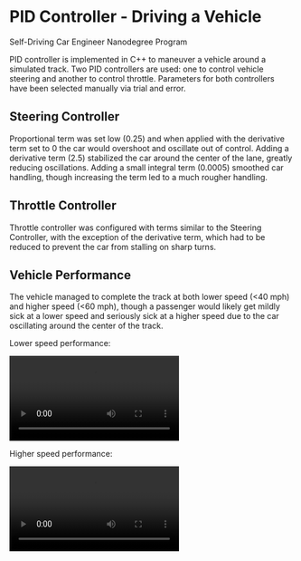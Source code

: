 # PID Controller - Driving a Vehicle
Self-Driving Car Engineer Nanodegree Program

[//]: # (Image References)

[image1]: ./media/lower_speed.mp4 "Car simulation at a lower speed"
[image2]: ./media/higher_speed.mp4 "Car simulation at a higher speed"

PID controller is implemented in C++ to maneuver a vehicle around a simulated track. Two PID controllers are used: one to control vehicle steering and another to control throttle. Parameters for both controllers have been selected manually via trial and error.

## Steering Controller
Proportional term was set low (0.25) and when applied with the derivative term set to 0 the car would overshoot and oscillate out of control. Adding a derivative term (2.5) stabilized the car around the center of the lane, greatly reducing oscillations. Adding a small integral term (0.0005) smoothed car handling, though increasing the term led to a much rougher handling.

## Throttle Controller
Throttle controller was configured with terms similar to the Steering Controller, with the exception of the derivative term, which had to be reduced to prevent the car from stalling on sharp turns.

## Vehicle Performance
The vehicle managed to complete the track at both lower speed (<40 mph) and higher speed (<60 mph), though a passenger would likely get mildly sick at a lower speed and seriously sick at a higher speed due to the car oscillating around the center of the track.

Lower speed performance:

![alt text][image1]

Higher speed performance:

![alt text][image2]

